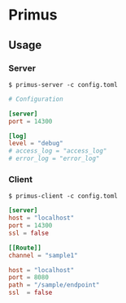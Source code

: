# Primus

## Usage

### Server

```
$ primus-server -c config.toml
```

```toml:config.toml
# Configuration

[server]
port = 14300

[log]
level = "debug"
# access_log = "access_log"
# error_log = "error_log"
```

### Client

```
$ primus-client -c config.toml
```

```toml:config.toml
[server]
host = "localhost"
port = 14300
ssl = false

[[Route]]
channel = "sample1"

host = "localhost"
port = 8080
path = "/sample/endpoint"
ssl  = false
```

